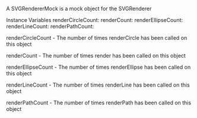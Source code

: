A SVGRendererMock is a mock object for the SVGRenderer

Instance Variables
	renderCircleCount:		<Integer>
	renderCount:		<Integer>
	renderEllipseCount:		<Integer>
	renderLineCount:		<Integer>
	renderPathCount:		<Integer>

renderCircleCount
	- The number of times renderCircle has been called on this object

renderCount
	- The number of times render has been called on this object

renderEllipseCount
	- The number of times renderEllipse has been called on this object

renderLineCount
	- The number of times renderLine has been called on this object

renderPathCount
	- The number of times renderPath has been called on this object
